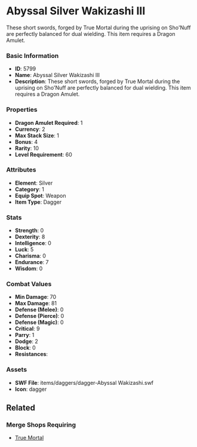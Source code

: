 # Abyssal Silver Wakizashi III

These short swords, forged by True Mortal during the uprising on Sho'Nuff are perfectly balanced for
dual wielding. This item requires a Dragon Amulet.

### Basic Information

- **ID**: 5799
- **Name**: Abyssal Silver Wakizashi III
- **Description**: These short swords, forged by True Mortal during the uprising on Sho&#039;Nuff are perfectly balanced for
dual wielding. This item requires a Dragon Amulet.

### Properties

- **Dragon Amulet Required**: 1
- **Currency**: 2
- **Max Stack Size**: 1
- **Bonus**: 4
- **Rarity**: 10
- **Level Requirement**: 60

### Attributes

- **Element**: Silver
- **Category**: 1
- **Equip Spot**: Weapon
- **Item Type**: Dagger

### Stats

- **Strength**: 0
- **Dexterity**: 8
- **Intelligence**: 0
- **Luck**: 5
- **Charisma**: 0
- **Endurance**: 7
- **Wisdom**: 0

### Combat Values

- **Min Damage**: 70
- **Max Damage**: 81
- **Defense (Melee)**: 0
- **Defense (Pierce)**: 0
- **Defense (Magic)**: 0
- **Critical**: 9
- **Parry**: 1
- **Dodge**: 2
- **Block**: 0
- **Resistances**: 

### Assets

- **SWF File**: items/daggers/dagger-Abyssal Wakizashi.swf
- **Icon**: dagger

## Related

### Merge Shops Requiring

- [True Mortal](../merge-shops/93-true-mortal.md)

